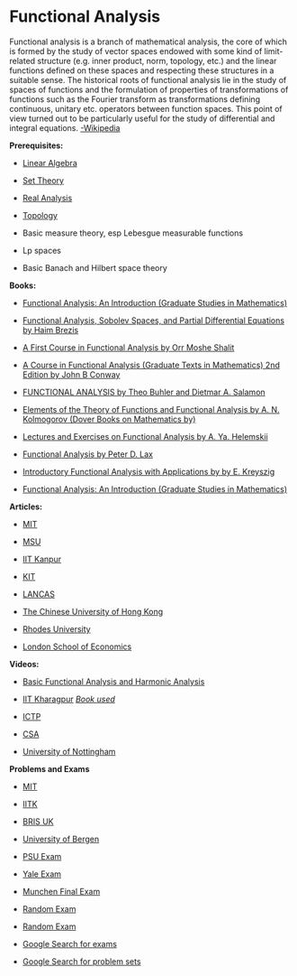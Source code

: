 # Functional Analysis

Functional analysis is a branch of mathematical analysis, the core of which is formed by the study of vector spaces endowed with some kind of limit-related structure (e.g. inner product, norm, topology, etc.) and the linear functions defined on these spaces and respecting these structures in a suitable sense. The historical roots of functional analysis lie in the study of spaces of functions and the formulation of properties of transformations of functions such as the Fourier transform as transformations defining continuous, unitary etc. operators between function spaces. This point of view turned out to be particularly useful for the study of differential and integral equations. [-Wikipedia](https://www.wikiwand.com/en/Functional_analysis)


**Prerequisites:**

- [Linear Algebra](https://old.reddit.com/r/bibliographies/comments/akgoky/linear_algebra/)

- [Set Theory](https://old.reddit.com/r/bibliographies/comments/aljhaw/set_theory/)

- [Real Analysis](https://old.reddit.com/r/bibliographies/comments/axuhu3/real_analysis/)

- [Topology](https://old.reddit.com/r/bibliographies/comments/akguwi/topology/)

- Basic measure theory, esp Lebesgue measurable functions
- Lp spaces
-  Basic Banach and Hilbert space theory

**Books:**

* [Functional Analysis: An Introduction (Graduate Studies in Mathematics)](https://www.amazon.com/Functional-Analysis-Introduction-Graduate-Mathematics/dp/0821836463)

* [Functional Analysis, Sobolev Spaces, and Partial Differential Equations by Haim Brezis](http://www.math.utoronto.ca/almut/Brezis.pdf)

* [A First Course in Functional Analysis by Orr Moshe Shalit](https://www.amazon.com/First-Course-Functional-Analysis/dp/1498771610)

* [A Course in Functional Analysis (Graduate Texts in Mathematics) 2nd Edition
by John B Conway](https://www.amazon.com/Course-Functional-Analysis-Graduate-Mathematics/dp/0387972455)

* [FUNCTIONAL ANALYSIS by Theo Buhler and Dietmar A. Salamon](https://people.math.ethz.ch/%7Esalamon/PREPRINTS/funcana.pdf)

* [Elements of the Theory of Functions and Functional Analysis by A. N. Kolmogorov (Dover Books on Mathematics by) ](https://www.amazon.com/Elements-Functions-Functional-Analysis-Mathematics/dp/0486406830)

* [Lectures and Exercises on Functional Analysis by A. Ya. Helemskii](https://bookstore.ams.org/mmono-233)

* [Functional Analysis by Peter D. Lax ](https://www.amazon.com/Functional-Analysis-Peter-D-Lax/dp/0471556041)

* [Introductory Functional Analysis with Applications by by E. Kreyszig](https://www.amazon.com/Introductory-Functional-Analysis-Applications-Kreyszig/dp/8126511915/ref=sr_1_1?crid=338O1XGJF9BWC&keywords=kreyszig+functional+analysis&qid=1574968468&s=books&sprefix=kreyzig+%2Cstripbooks%2C143&sr=1-1)

* [Functional Analysis: An Introduction (Graduate Studies in Mathematics)](https://www.amazon.com/Functional-Analysis-Introduction-Graduate-Mathematics/dp/0821836463)

**Articles:**

* [MIT](https://ocw.mit.edu/courses/mathematics/18-102-introduction-to-functional-analysis-spring-2009/lecture-notes/)

* [MSU](https://users.math.msu.edu/users/jeffrey/920/920notes.pdf)

* [IIT Kanpur](http://home.iitk.ac.in/~chavan/fa_mth405_1.pdf)

* [KIT](http://www.math.kit.edu/iana1/lehre/funcana2012w/media/fa-lecturenotes.pdf)

* [LANCAS](https://www.maths.lancs.ac.uk/~belton/www/notes/fa_notes.pdf)

* [ The Chinese University of Hong Kong](https://www.math.cuhk.edu.hk/course_builder/1415/math5011/functional%20Analysis%202014.pdf)

* [Rhodes University](https://www.ru.ac.za/media/rhodesuniversity/content/mathematics/documents/honours/functional_analysis_master.pdf)

* [London School of Economics](http://personal.lse.ac.uk/sasane/ma412.pdf)


**Videos:**

* [Basic Functional Analysis and Harmonic Analysis](https://www.youtube.com/watch?v=VaBsRThJu3s&list=PLun8-Z_lTkC6x1sq8fRpuQAvIz2rK9xFb)

* [IIT Kharagpur](https://www.youtube.com/watch?v=lD3d7ZxoTe4&list=PL5022A32B9BCFE3E4) *[Book used](https://www.amazon.com/Introductory-Functional-Analysis-Applications-Kreyszig/dp/8126511915/ref=sr_1_1?crid=338O1XGJF9BWC&keywords=kreyszig+functional+analysis&qid=1574968468&s=books&sprefix=kreyzig+%2Cstripbooks%2C143&sr=1-1)*

* [ICTP](https://www.youtube.com/watch?v=IyH9LgOw5s4&list=PLp0hSY2uBeP8fav3g6SNIYnt-00klqmx9)

* [CSA](https://www.youtube.com/watch?v=QzcazcGZUFQ&list=PLmx4utxjUQD4xJkiHY4pp720LyeCZyEKW)

* [University of Nottingham](https://www.youtube.com/watch?v=7IIw_U8rv4Q&list=PL554B877A872B4F94)

**Problems and Exams**

- [MIT](https://ocw.mit.edu/courses/mathematics/18-102-introduction-to-functional-analysis-spring-2009/assignments/)

- [IITK](http://home.iitk.ac.in/~chavan/fa_mth405_1.pdf)

- [BRIS UK](https://people.maths.bris.ac.uk/~mazag/fa/)

- [University of Bergen](https://folk.uib.no/ima083/courses_files/Solutions.pdf)

- [PSU Exam](https://math.psu.edu/sites/default/files/public/grad_qe_files/analysiscprob.pdf)

- [Yale Exam](https://gauss.math.yale.edu/~mrm89/practice-final.pdf)

- [Munchen Final Exam](http://www.mathematik.uni-muenchen.de/~michel/final_exam_FA07.pdf)

- [Random Exam](https://www-m5.ma.tum.de/foswiki/pub/M5/Allgemeines/MA3001_2015W/exam1_sol.pdf)

- [Random Exam](http://www.ctr.maths.lu.se/media11/exams/linfuncan/solution_2011-08-24_.pdf)

- [Google Search for exams](https://www.google.com/search?client=firefox-b-1-d&sxsrf=ACYBGNRf0BTnGpsUxgGk6MW2QBowZvOa2g%3A1574973520481&ei=UDDgXfblHOzl_Qb4-JCYCg&q=Functional+analysis+exams&oq=Functional+analysis+exams&gs_l=psy-ab.3..0i22i30.21213.22691..22821...0.8..0.96.664.8......0....1..gws-wiz.......0i71j35i304i39j0i13j35i39j0.BDc6aS_mkAM&ved=0ahUKEwj2zd_J4Y3mAhXsct8KHXg8BKMQ4dUDCAo&uact=5)

- [Google Search for problem sets](https://www.google.com/search?client=firefox-b-1-d&q=functional+analysis+problems+sets)